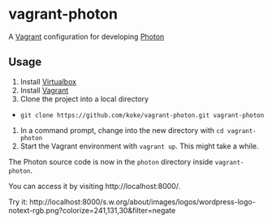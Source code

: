 # vagrant-photon

A [Vagrant](https://www.vagrantup.com/) configuration for developing [Photon](https://developer.wordpress.com/docs/photon/)

## Usage

1. Install [Virtualbox](https://www.virtualbox.org/wiki/Downloads)
1. Install [Vagrant](https://www.vagrantup.com/downloads.html)
1. Clone the project into a local directory
  * `git clone https://github.com/koke/vagrant-photon.git vagrant-photon`
1. In a command prompt, change into the new directory with `cd vagrant-photon`
1. Start the Vagrant environment with `vagrant up`. This might take a while.

The Photon source code is now in the `photon` directory inside `vagrant-photon`.

You can access it by visiting http://localhost:8000/.

Try it: http://localhost:8000/s.w.org/about/images/logos/wordpress-logo-notext-rgb.png?colorize=241,131,30&filter=negate
